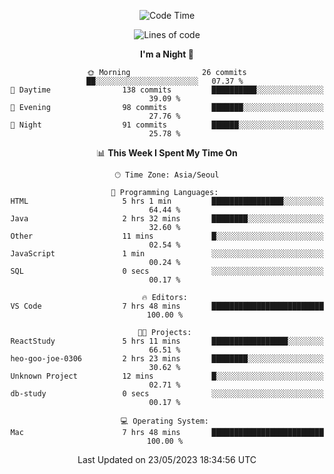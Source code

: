 <div align=center>
 
<!--START_SECTION:waka-->
![Code Time](http://img.shields.io/badge/Code%20Time-32%20hrs%2042%20mins-blue)

![Lines of code](https://img.shields.io/badge/From%20Hello%20World%20I%27ve%20Written-2.9%20million%20lines%20of%20code-blue)

**I'm a Night 🦉** 

```text
🌞 Morning                26 commits          ██░░░░░░░░░░░░░░░░░░░░░░░   07.37 % 
🌆 Daytime                138 commits         ██████████░░░░░░░░░░░░░░░   39.09 % 
🌃 Evening                98 commits          ███████░░░░░░░░░░░░░░░░░░   27.76 % 
🌙 Night                  91 commits          ██████░░░░░░░░░░░░░░░░░░░   25.78 % 
```


📊 **This Week I Spent My Time On** 

```text
🕑︎ Time Zone: Asia/Seoul

💬 Programming Languages: 
HTML                     5 hrs 1 min         ████████████████░░░░░░░░░   64.44 % 
Java                     2 hrs 32 mins       ████████░░░░░░░░░░░░░░░░░   32.60 % 
Other                    11 mins             █░░░░░░░░░░░░░░░░░░░░░░░░   02.54 % 
JavaScript               1 min               ░░░░░░░░░░░░░░░░░░░░░░░░░   00.24 % 
SQL                      0 secs              ░░░░░░░░░░░░░░░░░░░░░░░░░   00.17 % 

🔥 Editors: 
VS Code                  7 hrs 48 mins       █████████████████████████   100.00 % 

🐱‍💻 Projects: 
ReactStudy               5 hrs 11 mins       █████████████████░░░░░░░░   66.51 % 
heo-goo-joe-0306         2 hrs 23 mins       ████████░░░░░░░░░░░░░░░░░   30.62 % 
Unknown Project          12 mins             █░░░░░░░░░░░░░░░░░░░░░░░░   02.71 % 
db-study                 0 secs              ░░░░░░░░░░░░░░░░░░░░░░░░░   00.17 % 

💻 Operating System: 
Mac                      7 hrs 48 mins       █████████████████████████   100.00 % 
```


 Last Updated on 23/05/2023 18:34:56 UTC
<!--END_SECTION:waka-->
 </div>
